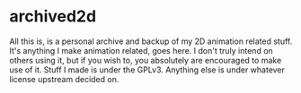 # archived2d
All this is, is a personal archive and backup of my 2D animation related stuff. It's anything I make animation related, goes here. I don't truly intend on others using it, but if you wish to, you absolutely are encouraged to make use of it. Stuff I made is under the GPLv3. Anything else is under whatever license upstream decided on.